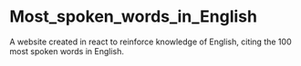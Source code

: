 # Most_spoken_words_in_English

A website created in react to reinforce knowledge of English, citing the 100 most spoken words in English.
